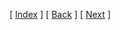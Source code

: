 [ [Index](./README.md) ] [ [Back](./02_install_virtualbox.md) ] [ [Next](./04_install_anaconda.md) ]